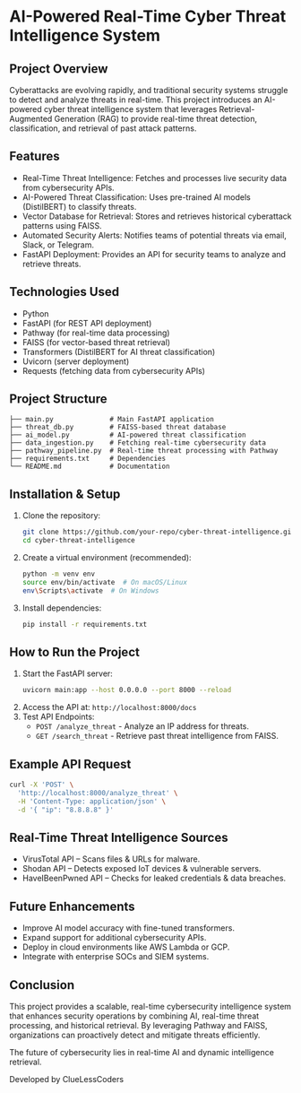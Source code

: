 # AI-Powered Real-Time Cyber Threat Intelligence System

## Project Overview
Cyberattacks are evolving rapidly, and traditional security systems struggle to detect and analyze threats in real-time. This project introduces an AI-powered cyber threat intelligence system that leverages Retrieval-Augmented Generation (RAG) to provide real-time threat detection, classification, and retrieval of past attack patterns.

## Features
- Real-Time Threat Intelligence: Fetches and processes live security data from cybersecurity APIs.
- AI-Powered Threat Classification: Uses pre-trained AI models (DistilBERT) to classify threats.
- Vector Database for Retrieval: Stores and retrieves historical cyberattack patterns using FAISS.
- Automated Security Alerts: Notifies teams of potential threats via email, Slack, or Telegram.
- FastAPI Deployment: Provides an API for security teams to analyze and retrieve threats.

## Technologies Used
- Python
- FastAPI (for REST API deployment)
- Pathway (for real-time data processing)
- FAISS (for vector-based threat retrieval)
- Transformers (DistilBERT for AI threat classification)
- Uvicorn (server deployment)
- Requests (fetching data from cybersecurity APIs)

## Project Structure
```
├── main.py              # Main FastAPI application
├── threat_db.py         # FAISS-based threat database
├── ai_model.py          # AI-powered threat classification
├── data_ingestion.py    # Fetching real-time cybersecurity data
├── pathway_pipeline.py  # Real-time threat processing with Pathway
├── requirements.txt     # Dependencies
└── README.md            # Documentation
```

## Installation & Setup
1. Clone the repository:
   ```bash
   git clone https://github.com/your-repo/cyber-threat-intelligence.git
   cd cyber-threat-intelligence
   ```
2. Create a virtual environment (recommended):
   ```bash
   python -m venv env
   source env/bin/activate  # On macOS/Linux
   env\Scripts\activate  # On Windows
   ```
3. Install dependencies:
   ```bash
   pip install -r requirements.txt
   ```

## How to Run the Project
1. Start the FastAPI server:
   ```bash
   uvicorn main:app --host 0.0.0.0 --port 8000 --reload
   ```
2. Access the API at: `http://localhost:8000/docs`
3. Test API Endpoints:
   - `POST /analyze_threat` - Analyze an IP address for threats.
   - `GET /search_threat` - Retrieve past threat intelligence from FAISS.

## Example API Request
```bash
curl -X 'POST' \
  'http://localhost:8000/analyze_threat' \
  -H 'Content-Type: application/json' \
  -d '{ "ip": "8.8.8.8" }'
```

## Real-Time Threat Intelligence Sources
- VirusTotal API – Scans files & URLs for malware.
- Shodan API – Detects exposed IoT devices & vulnerable servers.
- HaveIBeenPwned API – Checks for leaked credentials & data breaches.

## Future Enhancements
- Improve AI model accuracy with fine-tuned transformers.
- Expand support for additional cybersecurity APIs.
- Deploy in cloud environments like AWS Lambda or GCP.
- Integrate with enterprise SOCs and SIEM systems.

## Conclusion
This project provides a scalable, real-time cybersecurity intelligence system that enhances security operations by combining AI, real-time threat processing, and historical retrieval. By leveraging Pathway and FAISS, organizations can proactively detect and mitigate threats efficiently.

The future of cybersecurity lies in real-time AI and dynamic intelligence retrieval.

Developed by ClueLessCoders

